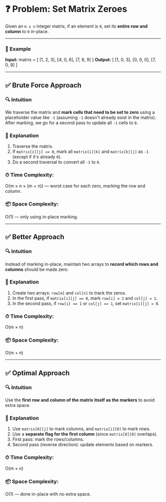 # ❓ Problem: Set Matrix Zeroes

Given an `m x n` integer matrix, if an element is `0`, set its **entire row and column** to `0` in-place.

---

### 📌 Example

**Input:**
matrix = [
[1, 2, 3],
[4, 0, 6],
[7, 8, 9]
]
**Output:**
[
[1, 0, 3],
[0, 0, 0],
[7, 0, 9]
]

---

## ✅ Brute Force Approach

### 🔍 Intuition
We traverse the matrix and **mark cells that need to be set to zero** using a placeholder value like `-1` (assuming `-1` doesn't already exist in the matrix). After marking, we go for a second pass to update all `-1` cells to `0`.

### 🧠 Explanation
1. Traverse the matrix.
2. If `matrix[i][j] == 0`, mark all `matrix[i][k]` and `matrix[k][j]` as `-1` (except if it's already `0`).
3. Do a second traversal to convert all `-1` to `0`.

### ⏱ Time Complexity:
O(m × n × (m + n)) — worst case for each zero, marking the row and column.

### 📦 Space Complexity:
O(1) — only using in-place marking.

---

## ✅ Better Approach

### 🔍 Intuition
Instead of marking in-place, maintain two arrays to **record which rows and columns** should be made zero.

### 🧠 Explanation
1. Create two arrays: `row[m]` and `col[n]` to track the zeros.
2. In the first pass, if `matrix[i][j] == 0`, mark `row[i] = 1` and `col[j] = 1`.
3. In the second pass, if `row[i] == 1` or `col[j] == 1`, set `matrix[i][j] = 0`.

### ⏱ Time Complexity:
O(m × n)

### 📦 Space Complexity:
O(m + n)

---

## ✅ Optimal Approach

### 🔍 Intuition
Use the **first row and column of the matrix itself as the markers** to avoid extra space.

### 🧠 Explanation
1. Use `matrix[0][j]` to mark columns, and `matrix[i][0]` to mark rows.
2. Use a **separate flag for the first column** (since `matrix[0][0]` overlaps).
3. First pass: mark the rows/columns.
4. Second pass (reverse direction): update elements based on markers.

### ⏱ Time Complexity:
O(m × n)

### 📦 Space Complexity:
O(1) — done in-place with no extra space.